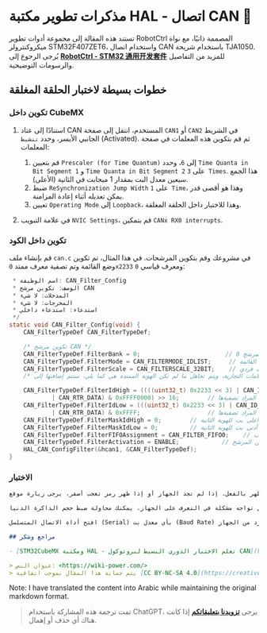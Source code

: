 # مذكرات تطوير مكتبة HAL - اتصال CAN 🚧

تستند هذه المقالة إلى مجموعة أدوات تطوير RobotCtrl المصممة ذاتيًا، مع نواة ميكروكنترولر STM32F407ZET6، واستخدام اتصال CAN باستخدام شريحة TJA1050. يُرجى الرجوع إلى [**RobotCtrl - STM32 通用开发套件**](https://wiki-power.com/RobotCtrl-STM32%E9%80%9A%E7%94%A8%E5%BC%80%E5%8F%91%E5%A5%97%E4%BB%B6) للمزيد من التفاصيل والرسومات التوضيحية.

## خطوات بسيطة لاختبار الحلقة المغلقة

### تكوين داخل CubeMX

1. استنادًا إلى عتاد CAN المستخدم، انتقل إلى صفحة `CAN1` أو `CAN2` في الشريط الجانبي الأيسر، وحدد `تنشيط` (Activated). ثم قم بتكوين هذه المعلمات في صفحة المعلمات:
   1. قم بتعيين `Prescaler (for Time Quantum)` إلى `6`، وحدد `Time Quanta in Bit Segment 1` و `Time Quanta in Bit Segment 2` على `3 Times`. هذا الجمع سيعين معدل البت بمقدار 1 ميجابت في الثانية (الأعلى).
   2. ضبط `ReSynchronization Jump Width` على `1 Time`، وهذا هو أقصى قدر يمكن تعديله أثناء إعادة المزامنة.
   3. تعيين `Operating Mode` إلى `Loopback`، وهذا للاختبار داخل الحلقة المغلقة.

2. في علامة التبويب `NVIC Settings`، قم بتمكين `CANx RX0 interrupts`.


### تكوين داخل الكود

قم بإنشاء ملف `can.c` في مشروعك وقم بتكوين المرشحات. في هذا المثال، تم تكوين وضع القائمة وتم تصفية معرف ممتد `0x2233` ومعرف قياسي `0`:

```c title="can.c"/*
 * اسم الوظيفة: CAN_Filter_Config
 * الوصف: تكوين مرشح CAN
 * المدخلات: لا شيء
 * المخرجات: لا شيء
 * استدعاء: استدعاء داخلي
 */
static void CAN_Filter_Config(void) {
    CAN_FilterTypeDef CAN_FilterTypeDef;

    /* تكوين مرشح CAN */
    CAN_FilterTypeDef.FilterBank = 0;                        // مجموعة المرشح 0
    CAN_FilterTypeDef.FilterMode = CAN_FILTERMODE_IDLIST;     // تعمل في وضع القائمة
    CAN_FilterTypeDef.FilterScale = CAN_FILTERSCALE_32BIT;    // عرض المرشح 32 بت فردي.
    /* تمكين المرشح، حيث يتم مقارنة محتوى العلامات التجارية، ويتم تجاهل ما لم تكن الهوية الممتدة هي كما يلي، ستتم إضافتها إلى FIFO0. */

    CAN_FilterTypeDef.FilterIdHigh = ((((uint32_t) 0x2233 << 3) | CAN_ID_EXT
            | CAN_RTR_DATA) & 0xFFFF0000) >> 16;        // أعلى بت من الهوية المراد تصفيةها
    CAN_FilterTypeDef.FilterIdLow = (((uint32_t) 0x2233 << 3) | CAN_ID_EXT
            | CAN_RTR_DATA) & 0xFFFF;                   // أدنى بت من الهوية المراد تصفيةها
    CAN_FilterTypeDef.FilterMaskIdHigh = 0;        // أعلى بت للهوية الثانية
    CAN_FilterTypeDef.FilterMaskIdLow = 0;         // أدنى بت للهوية الثانية
    CAN_FilterTypeDef.FilterFIFOAssignment = CAN_FILTER_FIFO0;    // المرشح مرتبط ب FIFO0
    CAN_FilterTypeDef.FilterActivation = ENABLE;            // تمكين المرشح
    HAL_CAN_ConfigFilter(&hcan1, &CAN_FilterTypeDef);
}
```

### الاختبار


```markdown
افتح مدير الأجهزة للتحقق مما إذا كانت الجهاز قد ظهر بالفعل. إذا لم تجد الجهاز أو إذا ظهر رمز تعجب أصفر، يرجى زيارة موقع ST الرسمي لتنزيل برنامج التشغيل [STM32 Virtual COM Port Driver](https://www.st.com/content/st_com/en/products/development-tools/software-development-tools/stm32-software-development-tools/stm32-utilities/stsw-stm32102.html).

إذا كنت قد قمت بتثبيت برنامج التشغيل ولا تزال تواجه مشكلة في التعرف على الجهاز، يمكنك محاولة ضبط حجم الذاكرة الدنيا (Minimum Heap Size) على قيمة 0x600 أو قيمة أعلى في CubeMX - Project Manager - Project - Linker Settings.

افتح أداة الاتصال المتسلسل (Serial) بأي معدل بت (Baud Rate) وقم بإرسال أي حرف. ستتلقى نفس الحرف كرد من الجهاز.

## مراجع وشكر

- [STM32CubeMX ومكتبة HAL - تعلم الاختبار الدوري البسيط لبروتوكول CAN](https://blog.csdn.net/weixin_45209978/article/details/119850600)

> عنوان النص: <https://wiki-power.com/>
> يتم حماية هذا المقال بموجب اتفاقية [CC BY-NC-SA 4.0](https://creativecommons.org/licenses/by/4.0/deed.zh)، يُرجى ذكر المصدر عند إعادة النشر.
```

Note: I have translated the content into Arabic while maintaining the original markdown format.

> تمت ترجمة هذه المشاركة باستخدام ChatGPT، يرجى [**تزويدنا بتعليقاتكم**](https://github.com/linyuxuanlin/Wiki_MkDocs/issues/new) إذا كانت هناك أي حذف أو إهمال.
